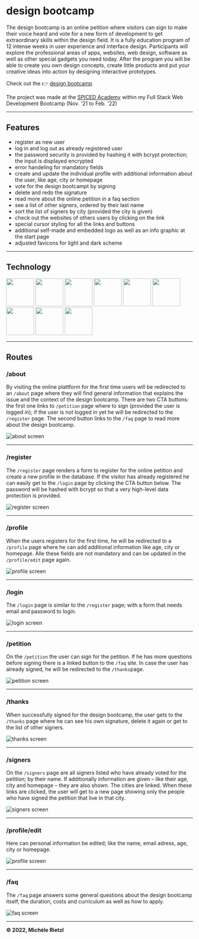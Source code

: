 # design bootcamp

The design bootcamp is an online petition where visitors can sign to make their voice heard and vote for a new form of development to get extraordinary skills within the design field. It is a fully education program of 12 intense weeks in user experience and interface design. Participants will explore the professional areas of apps, websites, web design, software as well as other special gadgets you need today. After the program you will be able to create you own design concepts, create little products and put your creative ideas into action by designing interactive prototypes.

Check out the 👉 [design bootcamp](https://design-bootcamp.herokuapp.com)

The project was made at the [SPICED Academy](https://www.spiced-academy.com/de) within my Full Stack Web Development Bootcamp (Nov. '21 to Feb. '22)

---

## Features

-   register as new user
-   log in and log out as already registered user
-   the password security is provided by hashing it with bcrypt protection; the input is displayed encrypted
-   error handeling for mandatory fields
-   create and update the individual profile with additional information about the user, like age, city or homepage
-   vote for the design bootcampt by signing
-   delete and redo the signature
-   read more about the online petition in a faq section
-   see a list of other signers, ordered by their last name
-   sort the list of signers by city (provided the city is given)
-   check out the websites of others users by clicking on the link
-   special cursor styling for all the links and buttons
-   additional self-made and embedded logo as well as an info graphic at the start page
-   adjusted favicons for light and dark scheme

---

## Technology

<a href="https://code.visualstudio.com/" > <img src="web-development-visual-studio-code.png" height="75px" /></a>
<a href="https://tc39.es/ecma262/" > <img src="web-development-js.png" height="75px" /></a>
<a href="https://nodejs.org/en/" > <img src="web-development-node-js.png" height="75px" /></a>
<a href="http://expressjs.com/" > <img src="web-development-express.png" height="75px" /></a>
<a href="https://handlebarsjs.com/" > <img src="web-development-handlebars.png" height="75px" /></a>
<a href="https://developer.mozilla.org/de/docs/Web/CSS" > <img src="web-development-css-3.png" height="75px" /></a>
<a href="https://www.postgresql.org/" > <img src="web-development-PostgreSQL.png" height="75px" /></a>
<a href="https://jestjs.io/" > <img src="web-development-jest-js.png" height="75px" /></a>
<a href="https://www.heroku.com/" > <img src="web-development-heroku.png" height="75px" /></a>

---

<!-- ## Design library -->

<!-- ## Preview -->

## Routes

### /about

By visiting the online plattform for the first time users will be redirected to an `/about` page where they will find general information that explains the issue and the context of the design bootcamp. There are two CTA buttons: the first one links to `/petition` page where to sign (provided the user is logged in); if the user is not logged in yet he will be redirected to the `/register` page. The second button links to the `/faq` page to read more about the design bootcamp.

![about screen](/public/images/about.png)

---

### /register

The `/register` page renders a form to register for the online petition and create a new profile in the database. If the visitor has already registered he can easily get to the `/login` page by clicking the CTA button below. The password will be hashed with bcrypt so that a very high-level data protection is provided.

![register screen](/public/images/register.png)

---

### /profile

When the users registers for the first time, he will be redirected to a `/profile` page where he can add additional information like age, city or homepage. Alle these fields are not mandatory and can be updated in the `/profile/edit` page again.

![profile screen](/public/images/profile.png)

---

### /login

The `/login` page is similar to the `/register` page; with a form that needs email and password to login.

![login screen](/public/images/login.png)

---

### /petition

On the `/petition` the user can sign for the petition. If he has more questions before signing there is a linked button to the `/faq` site. In case the user has already signed, he will be redirected to the `/thanks`page.

![petition screen](/public/images/petition.png)

---

### /thanks

When successfully signed for the design bootcamp, the user gets to the `/thanks` page where he can see his own signature, delete it again or get to the list of other signers.

![thanks screen](/public/images/thanks.png)

---

### /signers

On the `/signers` page are all signers listed who have already voted for the petition; by their name. If additionally information are given – like their age, city and homepage – they are also shown. The cities are linked. When these links are clicked, the user will get to a new page showing only the people who have signed the petition that live in that city.

![signers screen](/public/images/signers.png)

---

### /profile/edit

Here can personal information be edited; like the name, email adress, age, city or homepage.

![profile screen](/public/images/profile.png)

---

### /faq

The `/faq` page answers some general questions about the design bootcamp itself, the duration, costs and curriculum as well as how to apply.

![faq screen](/public/images/faq.png)

---

**© 2022, Michèle Rietzl**

<!--

High Level Description:
This project is an online petition where users can register or – if already registered – login, create, view and edit their own account, sign for a specific topic, view other signers and delete their signature again.

[first try]
The design bootcamp is an online petition where users can register, log in, create and update a profile, vote for a specific topic by signing, update their signature, read more on a faq section or see the list of other supporters.

Website:
https://design-bootcamp.herokuapp.com/

Tags:
- design
- express
- handlebars
- heroku
- login
- nodejs
- jest
- petition
- postregresql
- profile
- register
- spicedacademy
- testing

-->
